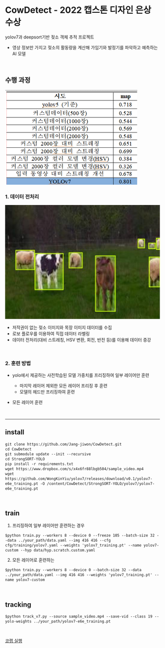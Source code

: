 # CowDetect - 2022 캡스톤 디자인 은상 수상

yolov7과 deepsort기반 젖소 객체 추적 프로젝트
- 영상 정보만 가지고 젖소의 활동량을 계산해 가임기와 발정기를 파악하고 예측하는 AI 모델


<br/>


## 수행 과정

<img src="https://github.com/Ji-Yeon-98/CowDetect/blob/master/img/%EA%B2%B0%EA%B3%BC%ED%91%9C.png">

<br/>

### 1. 데이터 전처리

<img src="https://github.com/Ji-Yeon-98/CowDetect/blob/master/img/%EB%9D%BC%EB%B2%A8%EB%A7%81.png">

- 저작권이 없는 젖소 이미지와 목장 이미지 데이터를 수집
- 로보 플로우를 이용하여 직접 데이터 라벨링
- 데이터 전처리(대비 스트레칭, HSV 변환, 회전, 반전 등)를 이용해 데이터 증강 

<br/>

### 2. 훈련 방법

- yolo에서 제공하는 사전학습된 모델 가중치를 프리징하여 일부 레이어만 훈련
  - 마지막 레이어 제외한 모든 레이어 프리징 후 훈련
  - 모델의 헤드만 프리징하여 훈련

- 모든 레이어 훈련


<br/>

------

## install

```
git clone https://github.com/Jang-jiwon/CowDetect.git
cd CowDetect
git submodule update --init --recursive
cd StrongSORT-YOLO
pip install -r requirements.txt
wget https://www.dropbox.com/s/x4x6fr88lbgb504/sample_video.mp4
wget https://github.com/WongKinYiu/yolov7/releases/download/v0.1/yolov7-e6e_training.pt -O /content/CowDetect/StrongSORT-YOLO/yolov7/yolov7-e6e_training.pt
```

<br/>

## train

1. 프리징하여 일부 레이어만 훈련하는 경우
```
$python train.py --workers 8 --device 0 --freeze 105 --batch-size 32 --data ../your_path/data.yaml --img 416 416 --cfg cfg/training/yolov7.yaml --weights 'yolov7_training.pt' --name yolov7-custom --hyp data/hyp.scratch.custom.yaml
```

2. 모든 레이어로 훈련하는 

```
$python train.py --workers 8 --device 0 --batch-size 32 --data ../your_path/data.yaml --img 416 416 --weights 'yolov7_training.pt' --name yolov7-custom 
```

<br/>

## tracking

```
$python track_v7.py --source sample_video.mp4 --save-vid --class 19 --yolo-weights ../your_path/yolov7-e6e_training.pt
```


<br/>

[코랩 실행 ](https://colab.research.google.com/drive/1LUGrj9JV_b57GytSasXJPIucwrLxi6Ai?usp=sharing)


